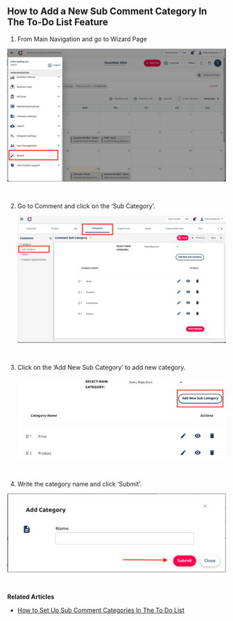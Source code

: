 ## How to Add a New Sub Comment Category In The To-Do List Feature

1. From Main Navigation and go to Wizard Page<br>

  <p align="center">
       <img src="img2/How_Add_a_New_Sub_Comment_Category_In_The_To_Do_List_Feature_NewStep_1.png" alt="How to Add a New Sub Comment Category In The To-Do List Feature Step 1">
    </p><br>

2. Go to Comment and click on the ‘Sub Category’.<br>

   <p align="center">
       <img src="img2/How_Add_a_New_Sub_Comment_Category_In_The_To_Do_List_Feature_NewStep_2.png" alt="How to Add a New Sub Comment Category In The To-Do List Feature Step 2">
    </p><br>

3. Click on the ‘Add New Sub Category’ to add new category.<br>

   <p align="center">
       <img src="img2/How_Add_a_New_Sub_Comment_Category_In_The_To_Do_List_Feature_NewStep_3.png" alt="How to Add a New Sub Comment Category In The To-Do List Feature Step 2">
    </p><br>

4.  Write the category name and click ‘Submit’. 
<p align="center">
       <img src="img2/How_Add_a_New_Sub_Comment_Category_In_The_To_Do_List_Feature_NewStep_4.png" alt="How to Add a New Sub Comment Category In The To-Do List Feature Step 2">
    </p><br>

**Related Articles**<br>
- [How to Set Up Sub Comment Categories In The To Do List](How_to_Set_Up_Sub_Comment_Categories_In_The_To_Do_List.md)
